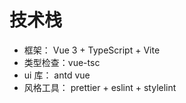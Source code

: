 # 技术栈

-   框架： Vue 3 + TypeScript + Vite
-   类型检查：vue-tsc
-   ui 库： antd vue
-   风格工具： prettier + eslint + stylelint

